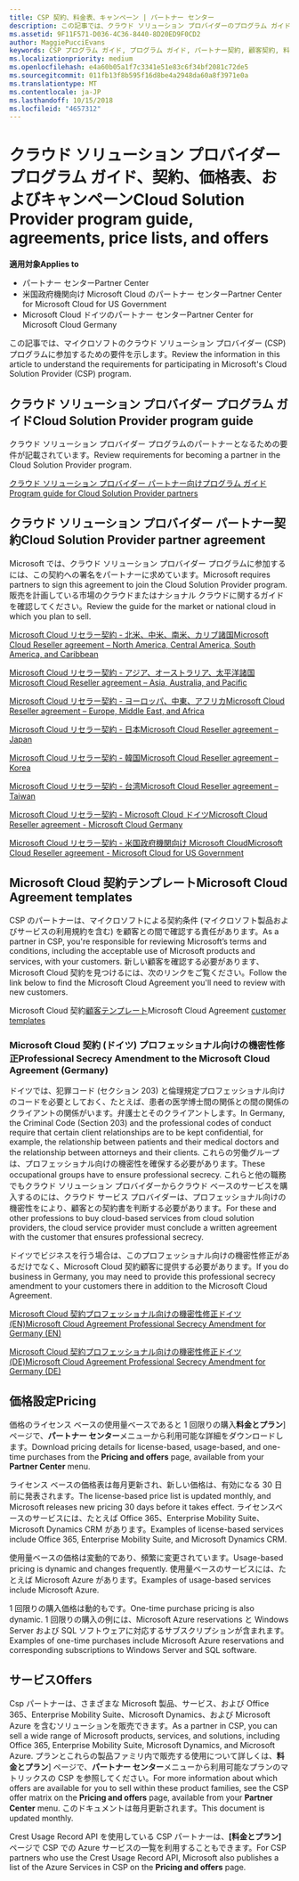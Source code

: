 ```yaml
---
title: CSP 契約、料金表、キャンペーン | パートナー センター
description: この記事では、クラウド ソリューション プロバイダーのプログラム ガイド、パートナー契約、顧客契約、料金表、提供できる製品とサービスへのリンクを示します。
ms.assetid: 9F11F571-D036-4C36-8440-8D20ED9F0CD2
author: MaggiePucciEvans
keywords: CSP プログラム ガイド, プログラム ガイド, パートナー契約, 顧客契約, 料金表, キャンペーン
ms.localizationpriority: medium
ms.openlocfilehash: e4a60b05a1f7c3341e51e83c6f34bf2081c72de5
ms.sourcegitcommit: 011fb13f8b595f16d8be4a2948da60a8f3971e0a
ms.translationtype: MT
ms.contentlocale: ja-JP
ms.lasthandoff: 10/15/2018
ms.locfileid: "4657312"
---
```

# <a name="cloud-solution-provider-program-guide-agreements-price-lists-and-offers"></a><span data-ttu-id="3901d-104">クラウド ソリューション プロバイダー プログラム ガイド、契約、価格表、およびキャンペーン</span><span class="sxs-lookup"><span data-stu-id="3901d-104">Cloud Solution Provider program guide, agreements, price lists, and offers</span></span>

**<span data-ttu-id="3901d-105">適用対象</span><span class="sxs-lookup"><span data-stu-id="3901d-105">Applies to</span></span>**

-  <span data-ttu-id="3901d-106">パートナー センター</span><span class="sxs-lookup"><span data-stu-id="3901d-106">Partner Center</span></span>
-  <span data-ttu-id="3901d-107">米国政府機関向け Microsoft Cloud のパートナー センター</span><span class="sxs-lookup"><span data-stu-id="3901d-107">Partner Center for Microsoft Cloud for US Government</span></span>
-  <span data-ttu-id="3901d-108">Microsoft Cloud ドイツのパートナー センター</span><span class="sxs-lookup"><span data-stu-id="3901d-108">Partner Center for Microsoft Cloud Germany</span></span>


<span data-ttu-id="3901d-109">この記事では、マイクロソフトのクラウド ソリューション プロバイダー (CSP) プログラムに参加するための要件を示します。</span><span class="sxs-lookup"><span data-stu-id="3901d-109">Review the information in this article to understand the requirements for participating in Microsoft's Cloud Solution Provider (CSP) program.</span></span> 

## <a name="cloud-solution-provider-program-guide"></a><span data-ttu-id="3901d-110">クラウド ソリューション プロバイダー プログラム ガイド</span><span class="sxs-lookup"><span data-stu-id="3901d-110">Cloud Solution Provider program guide</span></span>


<span data-ttu-id="3901d-111">クラウド ソリューション プロバイダー プログラムのパートナーとなるための要件が記載されています。</span><span class="sxs-lookup"><span data-stu-id="3901d-111">Review requirements for becoming a partner in the Cloud Solution Provider program.</span></span>

[<span data-ttu-id="3901d-112">クラウド ソリューション プロバイダー パートナー向けプログラム ガイド</span><span class="sxs-lookup"><span data-stu-id="3901d-112">Program guide for Cloud Solution Provider partners</span></span>](http://go.microsoft.com/fwlink/p/?LinkId=617100)

## <a name="cloud-solution-provider-partner-agreement"></a><span data-ttu-id="3901d-113">クラウド ソリューション プロバイダー パートナー契約</span><span class="sxs-lookup"><span data-stu-id="3901d-113">Cloud Solution Provider partner agreement</span></span>

<span data-ttu-id="3901d-114">Microsoft では、クラウド ソリューション プロバイダー プログラムに参加するには、この契約への署名をパートナーに求めています。</span><span class="sxs-lookup"><span data-stu-id="3901d-114">Microsoft requires partners to sign this agreement to join the Cloud Solution Provider program.</span></span> <span data-ttu-id="3901d-115">販売を計画している市場のクラウドまたはナショナル クラウドに関するガイドを確認してください。</span><span class="sxs-lookup"><span data-stu-id="3901d-115">Review the guide for the market or national cloud in which you plan to sell.</span></span>

[<span data-ttu-id="3901d-116">Microsoft Cloud リセラー契約 - 北米、中米、南米、カリブ諸国</span><span class="sxs-lookup"><span data-stu-id="3901d-116">Microsoft Cloud Reseller agreement – North America, Central America, South America, and Caribbean</span></span>](http://download.microsoft.com/download/2/C/8/2C8CAC17-FCE7-4F51-9556-4D77C7022DF5/MCRA2018_AOC_ENG_Sep2018_CR.pdf)

[<span data-ttu-id="3901d-117">Microsoft Cloud リセラー契約 - アジア、オーストラリア、太平洋諸国</span><span class="sxs-lookup"><span data-stu-id="3901d-117">Microsoft Cloud Reseller agreement – Asia, Australia, and Pacific</span></span>](http://download.microsoft.com/download/2/C/8/2C8CAC17-FCE7-4F51-9556-4D77C7022DF5/MCRA2018_APOC_ENG_Sep2018_CR.pdf)

[<span data-ttu-id="3901d-118">Microsoft Cloud リセラー契約 - ヨーロッパ、中東、アフリカ</span><span class="sxs-lookup"><span data-stu-id="3901d-118">Microsoft Cloud Reseller agreement – Europe, Middle East, and Africa</span></span>](http://download.microsoft.com/download/2/C/8/2C8CAC17-FCE7-4F51-9556-4D77C7022DF5/MCRA2018_EOC_ENG_Sep2018_CR.pdf)

[<span data-ttu-id="3901d-119">Microsoft Cloud リセラー契約 - 日本</span><span class="sxs-lookup"><span data-stu-id="3901d-119">Microsoft Cloud Reseller agreement – Japan</span></span>](http://download.microsoft.com/download/2/C/8/2C8CAC17-FCE7-4F51-9556-4D77C7022DF5/MCRA2018_JPN_ENG_Sep2018_CR.pdf)

[<span data-ttu-id="3901d-120">Microsoft Cloud リセラー契約 - 韓国</span><span class="sxs-lookup"><span data-stu-id="3901d-120">Microsoft Cloud Reseller agreement – Korea</span></span>](http://download.microsoft.com/download/2/C/8/2C8CAC17-FCE7-4F51-9556-4D77C7022DF5/MCRA2018_KOR_ENG_Sep2018_CR.pdf)

[<span data-ttu-id="3901d-121">Microsoft Cloud リセラー契約 - 台湾</span><span class="sxs-lookup"><span data-stu-id="3901d-121">Microsoft Cloud Reseller agreement – Taiwan</span></span>](http://download.microsoft.com/download/2/C/8/2C8CAC17-FCE7-4F51-9556-4D77C7022DF5/MCRA2018_TAI_ENG_Sep2018_CR.pdf)

[<span data-ttu-id="3901d-122">Microsoft Cloud リセラー契約 - Microsoft Cloud ドイツ</span><span class="sxs-lookup"><span data-stu-id="3901d-122">Microsoft Cloud Reseller agreement - Microsoft Cloud Germany</span></span>](http://download.microsoft.com/download/2/C/8/2C8CAC17-FCE7-4F51-9556-4D77C7022DF5/MCRA2018_EOC_GER_ENG_Sep2018_GermanCloud_CR.pdf)

[<span data-ttu-id="3901d-123">Microsoft Cloud リセラー契約 - 米国政府機関向け Microsoft Cloud</span><span class="sxs-lookup"><span data-stu-id="3901d-123">Microsoft Cloud Reseller agreement - Microsoft Cloud for US Government</span></span>](http://download.microsoft.com/download/2/C/8/2C8CAC17-FCE7-4F51-9556-4D77C7022DF5/MCRA2018_AOC_USGCC_ENG_Sep2018_CR.pdf)


## <a name="microsoft-cloud-agreement-templates"></a><span data-ttu-id="3901d-124">Microsoft Cloud 契約テンプレート</span><span class="sxs-lookup"><span data-stu-id="3901d-124">Microsoft Cloud Agreement templates</span></span>

<span data-ttu-id="3901d-125">CSP のパートナーは、マイクロソフトによる契約条件 (マイクロソフト製品およびサービスの利用規約を含む) を顧客との間で確認する責任があります。</span><span class="sxs-lookup"><span data-stu-id="3901d-125">As a partner in CSP, you're responsible for reviewing Microsoft’s terms and conditions, including the acceptable use of Microsoft products and services, with your customers.</span></span> <span data-ttu-id="3901d-126">新しい顧客を確認する必要があります、Microsoft Cloud 契約を見つけるには、次のリンクをご覧ください。</span><span class="sxs-lookup"><span data-stu-id="3901d-126">Follow the link below to find the Microsoft Cloud Agreement you'll need to review with new customers.</span></span> 

<span data-ttu-id="3901d-127">Microsoft Cloud 契約[顧客テンプレート](agreements.md)</span><span class="sxs-lookup"><span data-stu-id="3901d-127">Microsoft Cloud Agreement [customer templates](agreements.md)</span></span>

### <a name="professional-secrecy-amendment-to-the-microsoft-cloud-agreement-germany"></a><span data-ttu-id="3901d-128">Microsoft Cloud 契約 (ドイツ) プロフェッショナル向けの機密性修正</span><span class="sxs-lookup"><span data-stu-id="3901d-128">Professional Secrecy Amendment to the Microsoft Cloud Agreement (Germany)</span></span>

<span data-ttu-id="3901d-129">ドイツでは、犯罪コード (セクション 203) と倫理規定プロフェッショナル向けのコードを必要としておく、たとえば、患者の医学博士間の関係との間の関係のクライアントの関係がいます。弁護士とそのクライアントします。</span><span class="sxs-lookup"><span data-stu-id="3901d-129">In Germany, the Criminal Code (Section 203) and the professional codes of conduct require that certain client relationships are to be kept confidential, for example, the relationship between patients and their medical doctors and the relationship between attorneys and their clients.</span></span> <span data-ttu-id="3901d-130">これらの労働グループは、プロフェッショナル向けの機密性を確保する必要があります。</span><span class="sxs-lookup"><span data-stu-id="3901d-130">These occupational groups have to ensure professional secrecy.</span></span> <span data-ttu-id="3901d-131">これらと他の職務でもクラウド ソリューション プロバイダーからクラウド ベースのサービスを購入するのには、クラウド サービス プロバイダーは、プロフェッショナル向けの機密性をにより、顧客との契約書を判断する必要があります。</span><span class="sxs-lookup"><span data-stu-id="3901d-131">For these and other professions to buy cloud-based services from cloud solution providers, the cloud service provider must conclude a written agreement with the customer that ensures professional secrecy.</span></span> 

<span data-ttu-id="3901d-132">ドイツでビジネスを行う場合は、このプロフェッショナル向けの機密性修正があるだけでなく、Microsoft Cloud 契約顧客に提供する必要があります。</span><span class="sxs-lookup"><span data-stu-id="3901d-132">If you do business in Germany, you may need to provide this professional secrecy amendment to your customers there in addition to the Microsoft Cloud Agreement.</span></span>

[<span data-ttu-id="3901d-133">Microsoft Cloud 契約プロフェッショナル向けの機密性修正ドイツ (EN)</span><span class="sxs-lookup"><span data-stu-id="3901d-133">Microsoft Cloud Agreement Professional Secrecy Amendment for Germany (EN)</span></span>](https://go.microsoft.com/fwlink/?linkid=2030827&clcid=0x409)

[<span data-ttu-id="3901d-134">Microsoft Cloud 契約プロフェッショナル向けの機密性修正ドイツ (DE)</span><span class="sxs-lookup"><span data-stu-id="3901d-134">Microsoft Cloud Agreement Professional Secrecy Amendment for Germany (DE)</span></span>](https://go.microsoft.com/fwlink/?linkid=2030827&clcid=0x407)


## <a name="pricing"></a><span data-ttu-id="3901d-135">価格設定</span><span class="sxs-lookup"><span data-stu-id="3901d-135">Pricing</span></span>


<span data-ttu-id="3901d-136">価格のライセンス ベースの使用量ベースであると 1 回限りの購入**料金とプラン**] ページで、**パートナー センター**メニューから利用可能な詳細をダウンロードします。</span><span class="sxs-lookup"><span data-stu-id="3901d-136">Download pricing details for license-based, usage-based, and one-time purchases from the **Pricing and offers** page, available from your **Partner Center** menu.</span></span> 

<span data-ttu-id="3901d-137">ライセンス ベースの価格表は毎月更新され、新しい価格は、有効になる 30 日前に発表されます。</span><span class="sxs-lookup"><span data-stu-id="3901d-137">The license-based price list is updated monthly, and Microsoft releases new pricing 30 days before it takes effect.</span></span> <span data-ttu-id="3901d-138">ライセンスベースのサービスには、たとえば Office 365、Enterprise Mobility Suite、Microsoft Dynamics CRM があります。</span><span class="sxs-lookup"><span data-stu-id="3901d-138">Examples of license-based services include Office 365, Enterprise Mobility Suite, and Microsoft Dynamics CRM.</span></span> 

<span data-ttu-id="3901d-139">使用量ベースの価格は変動的であり、頻繁に変更されています。</span><span class="sxs-lookup"><span data-stu-id="3901d-139">Usage-based pricing is dynamic and changes frequently.</span></span> <span data-ttu-id="3901d-140">使用量ベースのサービスには、たとえば Microsoft Azure があります。</span><span class="sxs-lookup"><span data-stu-id="3901d-140">Examples of usage-based services include Microsoft Azure.</span></span>

<span data-ttu-id="3901d-141">1 回限りの購入価格は動的もです。</span><span class="sxs-lookup"><span data-stu-id="3901d-141">One-time purchase pricing is also dynamic.</span></span> <span data-ttu-id="3901d-142">1 回限りの購入の例には、Microsoft Azure reservations と Windows Server および SQL ソフトウェアに対応するサブスクリプションが含まれます。</span><span class="sxs-lookup"><span data-stu-id="3901d-142">Examples of one-time purchases include Microsoft Azure reservations and corresponding subscriptions to Windows Server and SQL software.</span></span> 


## <a name="offers"></a><span data-ttu-id="3901d-143">サービス</span><span class="sxs-lookup"><span data-stu-id="3901d-143">Offers</span></span>


<span data-ttu-id="3901d-144">Csp パートナーは、さまざまな Microsoft 製品、サービス、および Office 365、Enterprise Mobility Suite、Microsoft Dynamics、および Microsoft Azure を含むソリューションを販売できます。</span><span class="sxs-lookup"><span data-stu-id="3901d-144">As a partner in CSP, you can sell a wide range of Microsoft products, services, and solutions, including Office 365, Enterprise Mobility Suite, Microsoft Dynamics, and Microsoft Azure.</span></span> <span data-ttu-id="3901d-145">プランとこれらの製品ファミリ内で販売する使用について詳しくは、**料金とプラン**] ページで、**パートナー センター**メニューから利用可能なプランのマトリックスの CSP を参照してください。</span><span class="sxs-lookup"><span data-stu-id="3901d-145">For more information about which offers are available for you to sell within these product families, see the CSP offer matrix on the **Pricing and offers** page, available from your **Partner Center** menu.</span></span> <span data-ttu-id="3901d-146">このドキュメントは毎月更新されます。</span><span class="sxs-lookup"><span data-stu-id="3901d-146">This document is updated monthly.</span></span>

<span data-ttu-id="3901d-147">Crest Usage Record API を使用している CSP パートナーは、**[料金とプラン]** ページで CSP での Azure サービスの一覧を利用することもできます。</span><span class="sxs-lookup"><span data-stu-id="3901d-147">For CSP partners who use the Crest Usage Record API, Microsoft also publishes a list of the Azure Services in CSP on the **Pricing and offers** page.</span></span>


